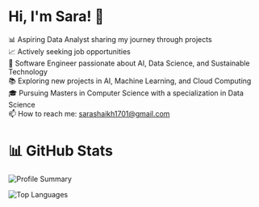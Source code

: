 # Hi, I'm Sara! 👋 

📊 Aspiring Data Analyst sharing my journey through projects <br>
📈 Actively seeking job opportunities <br>
🌱 Software Engineer passionate about AI, Data Science, and Sustainable Technology <br>
📚 Exploring new projects in AI, Machine Learning, and Cloud Computing <br>
🎓 Pursuing Masters in Computer Science with a specialization in Data Science <br>
📫 How to reach me: [sarashaikh1701@gmail.com](mailto:sarashaikh1701@gmail.com) <br>


# 📊 GitHub Stats


![Profile Summary](https://github-profile-summary-cards.vercel.app/api/cards/profile-details?username=sarashaikh1701&theme=radical)

![Top Languages](https://github-readme-stats.vercel.app/api/top-langs/?username=sarashaikh1701&layout=compact&theme=radical)
